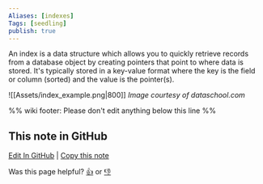 ```yaml
---
Aliases: [indexes]
Tags: [seedling]
publish: true
---
```


An index is a data structure which allows you to quickly retrieve records from a database object by creating pointers that point to where data is stored. It's typically stored in a key-value format where the key is the field or column (sorted) and the value is the pointer(s).

![[Assets/index_example.png|800]]
*Image courtesy of dataschool.com*

%% wiki footer: Please don't edit anything below this line %%

## This note in GitHub

<span class="git-footer">[Edit In GitHub](https://github.dev/data-engineering-community/data-engineering-wiki/blob/main/Concepts/Indexing.md "git-hub-edit-note") | [Copy this note](https://raw.githubusercontent.com/data-engineering-community/data-engineering-wiki/main/Concepts/Indexing.md "git-hub-copy-note")</span>

<span class="git-footer">Was this page helpful?
[👍](https://tally.so/r/mOaxjk?rating=Yes&url=https://dataengineering.wiki/Concepts/Indexing) or [👎](https://tally.so/r/mOaxjk?rating=No&url=https://dataengineering.wiki/Concepts/Indexing)</span>
